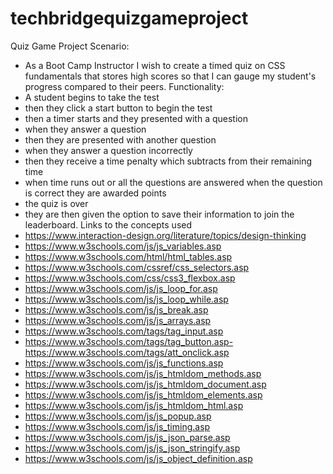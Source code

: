 # techbridgequizgameproject
Quiz Game Project Scenario:
- As a Boot Camp Instructor
I wish to create a timed quiz on CSS fundamentals that stores high scores so that I can gauge my student's progress compared to their peers.
Functionality:
-	A student begins to take the test
-	then they click a start button to begin the test
-	then a timer starts and they presented with a question
-	when they answer a question
-	then they are presented with another question
-	when they answer a question incorrectly
-	then they receive a time penalty which subtracts from their remaining time
-	when time runs out or all the questions are answered
when the question is correct they are awarded points
-	the quiz is over
-	they are then given the option to save their information to join the leaderboard.
Links to the concepts used
-	https://www.interaction-design.org/literature/topics/design-thinking
-	https://www.w3schools.com/js/js_variables.asp
-	https://www.w3schools.com/html/html_tables.asp
-	https://www.w3schools.com/cssref/css_selectors.asp
-	https://www.w3schools.com/css/css3_flexbox.asp
-	https://www.w3schools.com/js/js_loop_for.asp
-	https://www.w3schools.com/js/js_loop_while.asp
-	https://www.w3schools.com/js/js_break.asp
-	https://www.w3schools.com/js/js_arrays.asp
-	https://www.w3schools.com/tags/tag_input.asp
-	https://www.w3schools.com/tags/tag_button.asp- https://www.w3schools.com/tags/att_onclick.asp
-	https://www.w3schools.com/js/js_functions.asp
-	https://www.w3schools.com/js/js_htmldom_methods.asp
-	https://www.w3schools.com/js/js_htmldom_document.asp
-	https://www.w3schools.com/js/js_htmldom_elements.asp
-	https://www.w3schools.com/js/js_htmldom_html.asp
-	https://www.w3schools.com/js/js_popup.asp
-	https://www.w3schools.com/js/js_timing.asp
-	https://www.w3schools.com/js/js_json_parse.asp
-	https://www.w3schools.com/js/js_json_stringify.asp
-	https://www.w3schools.com/js/js_object_definition.asp
